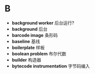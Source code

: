 # B
- **background worker** 后台运行?
- **background** 后台
- **barcode image** 条形码
- **baseline** 基线
- **boilerplate** 样板
- **boolean problem** 布尔代数
- **builder** 构造器
- **bytecode instrumentation** 字节码编入